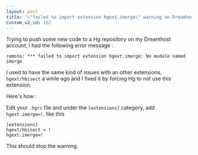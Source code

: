 ```yaml
---
layout: post
title: "\"failed to import extension hgext.imerge\" warning on Dreamhost"
custom_v2_id: 162
---
```


Trying to push some new code to a Hg repository on my Dreamhost account, I had
the following error message :

    
    remote: *** failed to import extension hgext.imerge: No module named imerge  
    

I used to have the same kind of issues with an other extensions,
`hgext/hbisect` a while ago and I fixed it by forcing Hg to not use this
extension.

Here's how :

Edit your `.hgrc` file and under the `[extensions]` category, add
`hgext.imerge=!`, like this

    
    [extensions]  
    hgext/hbisect = !  
    hgext.imerge=!

This should stop the warning.

